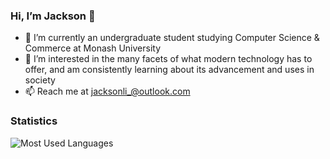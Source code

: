 <h3>Hi, I’m Jackson 👋</h3>
<ul>
<li>🌱 I’m currently an undergraduate student studying Computer Science & Commerce at Monash University</li>
<li>👀 I’m interested in the many facets of what modern technology has to offer, and am consistently learning about its advancement and uses in society</li>
<li>📫 Reach me at 
  <a href="mailto:jacksonli_@outlook.com">jacksonli_@outlook.com</a></li>
</ul>
<h3>Statistics</h3>
<img src="https://github-readme-stats.vercel.app/api/top-langs/?username=jxcksonli&theme=radical&layout=compact" alt="Most Used Languages">

